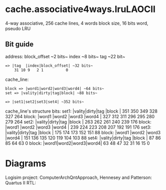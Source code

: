 # cache.associative4ways.lruLAOCII

4-way associative, 256 cache lines, 4 words block size, 16 bits word, pseudo LRU

## Bit guide

address:
	block_offset ~2 bits~ 
	index ~8 bits~
	tag ~22 bit~
	
	=> |tag  |index|block_offset| ~32 bits~
	    31 10 9   2 1          0
cache_line:

	block => |word1|word2|word3|word4| ~64 bits~
	set => |vality|dirty|tag|block| ~88 bits~
	
	=> |set1|set2|set3|set4| ~352 bits~
	
cache_line's structure bits:
	set1:
	|vality|dirty|tag    |block  |
	 351      350 349 328 327 264
		block:
		|word1  |word2  |word3  |word4  |
		 327 312 311 296 295 280 279 264
	set2:
	|vality|dirty|tag    |block  |
	 263      262 261 240 239 176
		block:
		|word1  |word2  |word3  |word4  |
		 239 224 223 208 207 192 191 176
	set3:
	|vality|dirty|tag    |block  |
	 175      174 173 152 151  88
		block:
		|word1  |word2  |word3  |word4 |
		 151 136 135 120 119 104 103 88
	set4:
	|vality|dirty|tag    |block  |
	 87        86 85   64 63    0
	   block:
		|word1|word2|word3|word4|
		 63 48 47 32 31 16 15 0
# Diagrams
Logisim project:
ComputerArchQntApproach, Hennesey and Patterson:
Quartus II RTL:
